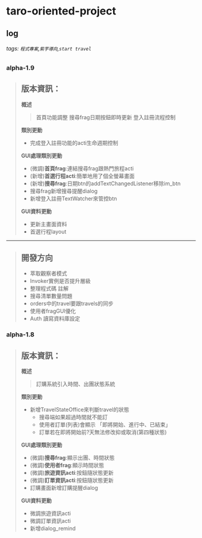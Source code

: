# taro-oriented-project
## log
###### tags: `程式專案`,`紫芋導向`,`start travel`
### alpha-1.9
> 版本資訊：
> -
> 
> **概述**
> > 首頁功能調整
> > 搜尋frag日期按鈕即時更新
> > 登入註冊流程控制
> 
> **類別更動**
> - 完成登入註冊功能的acti生命週期控制
> 
> **GUI處理類別更動**
> - (微調)**首頁frag**:連結搜尋frag跟熱門旅程acti
> - (新增)**首選行程acti**:簡單地用了個全螢幕畫面
> - (新增)**搜尋frag**:日期btn的addTextChangedListener移除im_btn
> - 搜尋frag新增搜尋提醒dialog
> - 新增登入註冊TextWatcher來管控btn
> 
> **GUI資料更動**
> - 更新主畫面資料
> - 首選行程layout

--- 
> 開發方向
> - 
> - 萃取觀察者模式
> - Invoker實例是否提升層級
> - 整理程式碼 註解
> - 搜尋清單數量問題
> - orders中的travel要跟travels的同步
> - 使用者fragGUI優化
> - Auth 讀寫資料庫設定

### alpha-1.8
> 版本資訊：
> -
> 
> **概述**
> > 訂購系統引入時間、出團狀態系統
> 
> **類別更動**
> - 新增TravelStateOffice來判斷travel的狀態
>     - 搜尋端如果超過時間就不能訂
>     - 使用者訂單(列表)會顯示
>       「即將開始、進行中、已結束」
>     - 訂單若在即將開始前?天無法修改抑或取消(第四種狀態)
>     
> **GUI處理類別更動**
> - (微調)**搜尋frag**:顯示出團、時間狀態
> - (微調)**使用者frag**:顯示時間狀態
> - (微調)**旅遊資訊acti**:按鈕隨狀態更新
> - (微調)**訂單資訊acti**:按鈕隨狀態更新
> - 訂購畫面新增訂購提醒dialog
> 
> **GUI資料更動**
> - 微調旅遊資訊acti
> - 微調訂單資訊acti
> - 新增dialog_remind